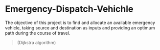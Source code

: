 # Emergency-Dispatch-Vehichle
The objective of this project is to find and allocate an available emergency vehicle, taking source and destination as inputs
and providing an optimum path during the course of travel.
>(Dijkstra algorithm)
